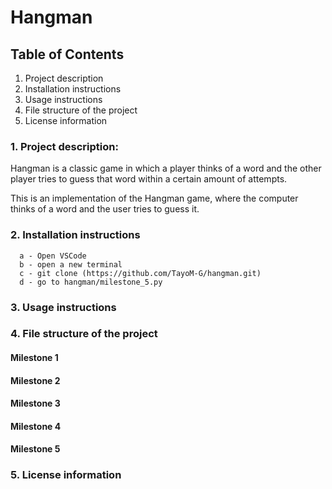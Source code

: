 # Hangman

## Table of Contents
1. Project description
2. Installation instructions
3. Usage instructions
4. File structure of the project
5. License information

### 1. Project description:
Hangman is a classic game in which a player thinks of a word and the other player tries to guess that word within a certain amount of attempts.

This is an implementation of the Hangman game, where the computer thinks of a word and the user tries to guess it. 

### 2. Installation instructions
      a - Open VSCode
      b - open a new terminal
      c - git clone (https://github.com/TayoM-G/hangman.git)
      d - go to hangman/milestone_5.py

### 3. Usage instructions


### 4. File structure of the project

#### Milestone 1

#### Milestone 2 

#### Milestone 3 

#### Milestone 4

#### Milestone 5


### 5. License information
